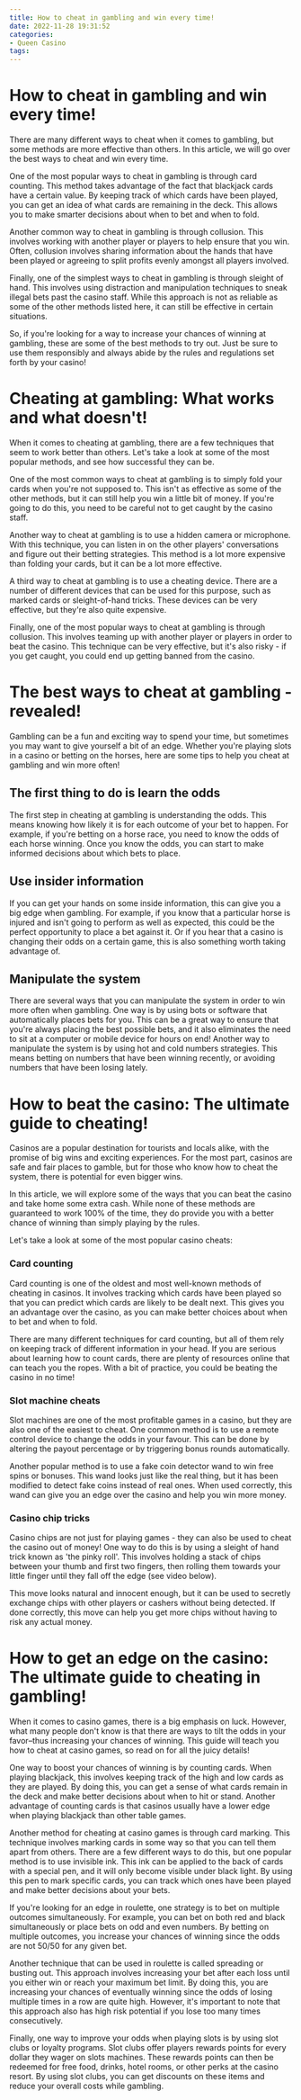 ```yaml
---
title: How to cheat in gambling and win every time!
date: 2022-11-28 19:31:52
categories:
- Queen Casino
tags:
---
```



#  How to cheat in gambling and win every time!

There are many different ways to cheat when it comes to gambling, but some methods are more effective than others. In this article, we will go over the best ways to cheat and win every time.

One of the most popular ways to cheat in gambling is through card counting. This method takes advantage of the fact that blackjack cards have a certain value. By keeping track of which cards have been played, you can get an idea of what cards are remaining in the deck. This allows you to make smarter decisions about when to bet and when to fold.

Another common way to cheat in gambling is through collusion. This involves working with another player or players to help ensure that you win. Often, collusion involves sharing information about the hands that have been played or agreeing to split profits evenly amongst all players involved.

Finally, one of the simplest ways to cheat in gambling is through sleight of hand. This involves using distraction and manipulation techniques to sneak illegal bets past the casino staff. While this approach is not as reliable as some of the other methods listed here, it can still be effective in certain situations.

So, if you're looking for a way to increase your chances of winning at gambling, these are some of the best methods to try out. Just be sure to use them responsibly and always abide by the rules and regulations set forth by your casino!

#  Cheating at gambling: What works and what doesn't!

When it comes to cheating at gambling, there are a few techniques that seem to work better than others. Let's take a look at some of the most popular methods, and see how successful they can be.

One of the most common ways to cheat at gambling is to simply fold your cards when you're not supposed to. This isn't as effective as some of the other methods, but it can still help you win a little bit of money. If you're going to do this, you need to be careful not to get caught by the casino staff.

Another way to cheat at gambling is to use a hidden camera or microphone. With this technique, you can listen in on the other players' conversations and figure out their betting strategies. This method is a lot more expensive than folding your cards, but it can be a lot more effective.

A third way to cheat at gambling is to use a cheating device. There are a number of different devices that can be used for this purpose, such as marked cards or sleight-of-hand tricks. These devices can be very effective, but they're also quite expensive.

Finally, one of the most popular ways to cheat at gambling is through collusion. This involves teaming up with another player or players in order to beat the casino. This technique can be very effective, but it's also risky - if you get caught, you could end up getting banned from the casino.

#  The best ways to cheat at gambling - revealed!

Gambling can be a fun and exciting way to spend your time, but sometimes you may want to give yourself a bit of an edge. Whether you're playing slots in a casino or betting on the horses, here are some tips to help you cheat at gambling and win more often!

## The first thing to do is learn the odds

The first step in cheating at gambling is understanding the odds. This means knowing how likely it is for each outcome of your bet to happen. For example, if you're betting on a horse race, you need to know the odds of each horse winning. Once you know the odds, you can start to make informed decisions about which bets to place.

## Use insider information

If you can get your hands on some inside information, this can give you a big edge when gambling. For example, if you know that a particular horse is injured and isn't going to perform as well as expected, this could be the perfect opportunity to place a bet against it. Or if you hear that a casino is changing their odds on a certain game, this is also something worth taking advantage of.

## Manipulate the system

There are several ways that you can manipulate the system in order to win more often when gambling. One way is by using bots or software that automatically places bets for you. This can be a great way to ensure that you're always placing the best possible bets, and it also eliminates the need to sit at a computer or mobile device for hours on end! Another way to manipulate the system is by using hot and cold numbers strategies. This means betting on numbers that have been winning recently, or avoiding numbers that have been losing lately.

#  How to beat the casino: The ultimate guide to cheating!

Casinos are a popular destination for tourists and locals alike, with the promise of big wins and exciting experiences. For the most part, casinos are safe and fair places to gamble, but for those who know how to cheat the system, there is potential for even bigger wins.

In this article, we will explore some of the ways that you can beat the casino and take home some extra cash. While none of these methods are guaranteed to work 100% of the time, they do provide you with a better chance of winning than simply playing by the rules.

Let's take a look at some of the most popular casino cheats:

### Card counting
Card counting is one of the oldest and most well-known methods of cheating in casinos. It involves tracking which cards have been played so that you can predict which cards are likely to be dealt next. This gives you an advantage over the casino, as you can make better choices about when to bet and when to fold.

There are many different techniques for card counting, but all of them rely on keeping track of different information in your head. If you are serious about learning how to count cards, there are plenty of resources online that can teach you the ropes. With a bit of practice, you could be beating the casino in no time!

### Slot machine cheats
Slot machines are one of the most profitable games in a casino, but they are also one of the easiest to cheat. One common method is to use a remote control device to change the odds in your favour. This can be done by altering the payout percentage or by triggering bonus rounds automatically.

Another popular method is to use a fake coin detector wand to win free spins or bonuses. This wand looks just like the real thing, but it has been modified to detect fake coins instead of real ones. When used correctly, this wand can give you an edge over the casino and help you win more money.

### Casino chip tricks
Casino chips are not just for playing games - they can also be used to cheat the casino out of money! One way to do this is by using a sleight of hand trick known as 'the pinky roll'. This involves holding a stack of chips between your thumb and first two fingers, then rolling them towards your little finger until they fall off the edge (see video below).

     
This move looks natural and innocent enough, but it can be used to secretly exchange chips with other players or cashers without being detected. If done correctly, this move can help you get more chips without having to risk any actual money.

#  How to get an edge on the casino: The ultimate guide to cheating in gambling!

When it comes to casino games, there is a big emphasis on luck. However, what many people don't know is that there are ways to tilt the odds in your favor–thus increasing your chances of winning. This guide will teach you how to cheat at casino games, so read on for all the juicy details!

One way to boost your chances of winning is by counting cards. When playing blackjack, this involves keeping track of the high and low cards as they are played. By doing this, you can get a sense of what cards remain in the deck and make better decisions about when to hit or stand. Another advantage of counting cards is that casinos usually have a lower edge when playing blackjack than other table games.

Another method for cheating at casino games is through card marking. This technique involves marking cards in some way so that you can tell them apart from others. There are a few different ways to do this, but one popular method is to use invisible ink. This ink can be applied to the back of cards with a special pen, and it will only become visible under black light. By using this pen to mark specific cards, you can track which ones have been played and make better decisions about your bets.

If you're looking for an edge in roulette, one strategy is to bet on multiple outcomes simultaneously. For example, you can bet on both red and black simultaneously or place bets on odd and even numbers. By betting on multiple outcomes, you increase your chances of winning since the odds are not 50/50 for any given bet.

Another technique that can be used in roulette is called spreading or busting out. This approach involves increasing your bet after each loss until you either win or reach your maximum bet limit. By doing this, you are increasing your chances of eventually winning since the odds of losing multiple times in a row are quite high. However, it's important to note that this approach also has high risk potential if you lose too many times consecutively.

Finally, one way to improve your odds when playing slots is by using slot clubs or loyalty programs. Slot clubs offer players rewards points for every dollar they wager on slots machines. These rewards points can then be redeemed for free food, drinks, hotel rooms, or other perks at the casino resort. By using slot clubs, you can get discounts on these items and reduce your overall costs while gambling.